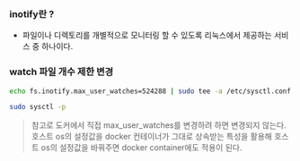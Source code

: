 ### inotify란 ?

- 파일이나 디렉토리를 개별적으로 모니터링 할 수 있도록 리눅스에서 제공하는 서비스 중 하나이다.

### watch 파일 개수 제한 변경

```bash
echo fs.inotify.max_user_watches=524288 | sudo tee -a /etc/sysctl.conf

sudo sysctl -p
```

> 참고로 도커에서 직접 max_user_watches를 변경하려 하면 변경되지 않는다. 호스트 os의 설정값을 docker 컨테이너가 그대로 상속받는 특성을 활용해 호스트 os의 설정값을 바꿔주면 docker container에도 적용이 된다.
